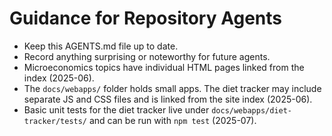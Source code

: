# Guidance for Repository Agents

- Keep this AGENTS.md file up to date.
- Record anything surprising or noteworthy for future agents.
- Microeconomics topics have individual HTML pages linked from the index (2025-06).
- The `docs/webapps/` folder holds small apps. The diet tracker may include separate JS and CSS files and is linked from the site index (2025-06).
- Basic unit tests for the diet tracker live under
  `docs/webapps/diet-tracker/tests/` and can be run with `npm test` (2025-07).

